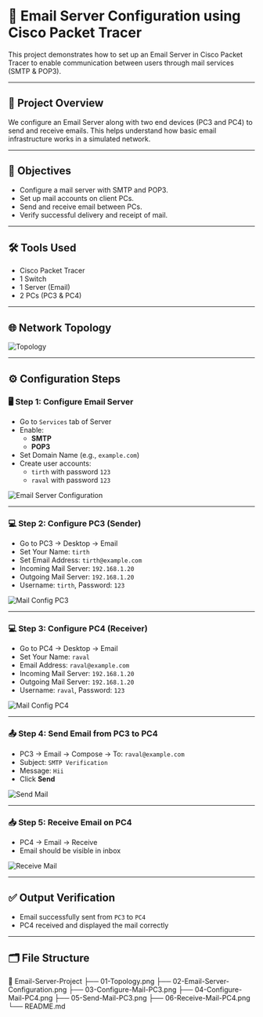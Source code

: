 # 📧 Email Server Configuration using Cisco Packet Tracer

This project demonstrates how to set up an Email Server in Cisco Packet Tracer to enable communication between users through mail services (SMTP & POP3).

---

## 📘 Project Overview

We configure an Email Server along with two end devices (PC3 and PC4) to send and receive emails. This helps understand how basic email infrastructure works in a simulated network.

---

## 🎯 Objectives

- Configure a mail server with SMTP and POP3.
- Set up mail accounts on client PCs.
- Send and receive email between PCs.
- Verify successful delivery and receipt of mail.

---

## 🛠️ Tools Used

- Cisco Packet Tracer
- 1 Switch
- 1 Server (Email)
- 2 PCs (PC3 & PC4)

---

## 🌐 Network Topology

![Topology](./01-Topology.png)

---

## ⚙️ Configuration Steps

### 🖥️ Step 1: Configure Email Server

- Go to `Services` tab of Server
- Enable:
  - **SMTP**
  - **POP3**
- Set Domain Name (e.g., `example.com`)
- Create user accounts:
  - `tirth` with password `123`
  - `raval` with password `123`

![Email Server Configuration](./02-Email-Server-Configuration.png)

---

### 💻 Step 2: Configure PC3 (Sender)

- Go to PC3 → Desktop → Email
- Set Your Name: `tirth`
- Set Email Address: `tirth@example.com`
- Incoming Mail Server: `192.168.1.20`
- Outgoing Mail Server: `192.168.1.20`
- Username: `tirth`, Password: `123`

![Mail Config PC3](./03-Configure-Mail-PC3.png)

---

### 💻 Step 3: Configure PC4 (Receiver)

- Go to PC4 → Desktop → Email
- Set Your Name: `raval`
- Email Address: `raval@example.com`
- Incoming Mail Server: `192.168.1.20`
- Outgoing Mail Server: `192.168.1.20`
- Username: `raval`, Password: `123`

![Mail Config PC4](./04-Configure-Mail-PC4.png)

---

### 📤 Step 4: Send Email from PC3 to PC4

- PC3 → Email → Compose → To: `raval@example.com`
- Subject: `SMTP Verification`
- Message: `Hii`
- Click **Send**

![Send Mail](./05-Send-Mail-PC3.png)

---

### 📥 Step 5: Receive Email on PC4

- PC4 → Email → Receive
- Email should be visible in inbox

![Receive Mail](./06-Receive-Mail-PC4.png)

---

## ✅ Output Verification

- Email successfully sent from `PC3` to `PC4`
- PC4 received and displayed the mail correctly

---

## 🗂️ File Structure

📁 Email-Server-Project
        ├── 01-Topology.png
        ├── 02-Email-Server-Configuration.png
        ├── 03-Configure-Mail-PC3.png
        ├── 04-Configure-Mail-PC4.png
        ├── 05-Send-Mail-PC3.png
        ├── 06-Receive-Mail-PC4.png
        └── README.md
